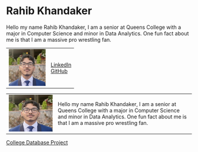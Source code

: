 
# Rahib Khandaker

Hello my name Rahib Khandaker, I am a senior at Queens College with a major in Computer Science and minor in Data Analytics.
One fun fact about me is that I am a massive pro wrestling fan.

<table>
  <tr>
    <td>
      <img src="assets/css/IMG_2689.jpg" width="100" height="100"/>
    </td>
    <td>
      <a href="https://www.linkedin.com/in/rahib-khandaker/">LinkedIn</a>
      <br>
      <a href="https://github.com/Rahib-Khan">GitHub</a>
    </td>
  </tr>
</table>

<table>
  <tr>
    <td>
      <img src="assets/css/IMG_2689.jpg" width="500" height="100"/>
    </td>
    <td>
      <p>Hello my name Rahib Khandaker, I am a senior at Queens College with a major in Computer Science and minor in Data Analytics.
One fun fact about me is that I am a massive pro wrestling fan.</p>
    </td>
  </tr>
</table>





[College Database Project](https://github.com/Rahib-Khan/CS331_NG_3/tree/main)


